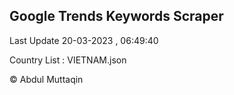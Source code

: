 

## Google Trends Keywords Scraper 
 
Last Update 20-03-2023 , 06:49:40

Country List :
VIETNAM.json



© Abdul Muttaqin 
